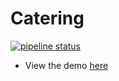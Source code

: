 # Catering
[![pipeline status](https://gitlab.com/sneakysquid05/invstore_build/badges/master/pipeline.svg)](https://gitlab.com/sneakysquid05/invstore_build/-/commits/master)
- View the demo [here](https://flask.sneakystuff.net)
